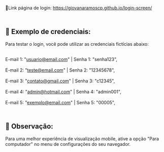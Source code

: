 🔗Link página de login: https://giovanaramoscp.github.io/login-screen/

<h2></br>📝 Exemplo de credenciais:</br></h2>

Para testar o login, você pode utilizar as credenciais fictícias abaixo:

<br>E-mail 1: "usuario@email.com" | Senha 1: "senha123",</br>
<br>E-mail 2: "teste@email.com" | Senha 2: "12345678",</br>
<br>E-mail 3: "contato@gmail.com" | Senha 3: "c12345",</br>
<br>E-mail 4: "admin@hotmail.com" | Senha 4: "admin001",</br>
<br>E-mail 5: "exemplo@email.com" | Senha 5: "00005",</br>

<h2><br>📱 Observação:</br></h2>
Para uma melhor experiência de visualização mobile, ative a opção "Para computador" no menu de configurações do seu navegador.
